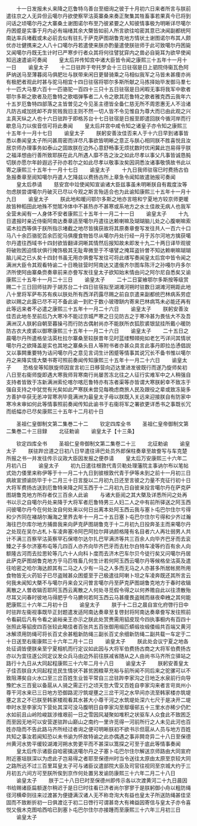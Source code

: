 <!-- { "loadSidebar": true } -->
　　十一日发报未乆来降之厄鲁特乌善台至细询之彼于十月初六日来者所言与朕前遣往京之人无异但云噶尔丹欲使察罕沽英寨桑来奏正聚集其牲畜事若果真今已将到问话之顷噶尔丹之大寨桑土谢图诺尔布至乃彼紧要之人知彼情事极为明晰详尽噶尔丹困蹙是实事于月内必有端绪其余大槩皆如前人所言欲往哈密其意已决闻副都统阿南达率兵堵截或未必前去似有驻扎于萨克萨图胡鲁克地方情状土谢图诺尔布其人颇优亦壮健携来之人八十口噶尔丹若遣使来朕亦酌量遣使朕驻师于此可致噶尔丹困毙又闻噶尔丹既无生计时已严寒步行者众其将何往譬犹穽内之兽必自毙耳为欲早使闻知迅速遣谕可奏闻
　　皇太后幷传知宫中诸大臣皆令闻之康熙三十五年十一月十一日
　　谕皇太子
　　十二日驻跸于夸托罗会十三日驻宿是日上驷院侍衞瓦色阿萨纳送马至薄暮阅马俱肥壮与朕带来闲日更替骑乘之马相似我军之马皆未甚痩亦尚有极肥者观此时甚与驼马相宜十四日驻宿将鄂尔多斯所献之马拣择始毕发御马羣七十一匹大马羣六百十一匹骆驼一百四十三只十五日驻宿是日闲暇无事将我军中歌者鄂尔多斯之歌者及厄鲁特之歌唱弹筝者二人令之歌其厄鲁特之歌者雅克西云我年六十五岁厄鲁特四部落之主皆曽见之今见圣主德皆全备仁慈无所不周恩惠无人不洽诸凡防古咸加抚卹不弃贫贱我旧主则不然一切人皆不令见惟自为尊大而已由此观之兴主真天纵之人也十六日驻跸于即格苏台十七日驻宿是日报至即遣回朕今循河岸而行歇息马力以俟音信可将此奏闻
　　皇太后幷宫中咸令知之诸皇子亦令知之康熙三十五年十一月十七日
　　谕皇太子
　　朕躬安善汝佳否来人于十六日早到诸事皆悉以奏闻皇太子所问甚周密而详尽凡事欲皆明晰之意正与朕心相同朕不胜喜悦且汝居京师办理事务如泰山之固故朕在边外心意舒畅事无烦扰数时优闲冀此岂易得乎朕之福泽想由行善所致耶朕在此凡所遇人靡不告之汝之如此尽孝以事父凡事皆诚恳肫切朕亦愿尔年龄遐远子孙亦若尔之如此尽孝以敬事汝矣因洞悉汝诸事敬慎故书此以寄之康熙三十五年十一月十七日
　　谕皇太子
　　十九日我师驻宿巳时费扬古伯急报奏章至阅知噶尔丹遣人乞降兹以费扬古所上章急令闻知故遣驰报可奏闻
　　皇太后恭请
　　慈安宫中竝使闻知宣谕诸大臣兹事虽未明晰朕自有裁度汝等勿虑朕尝谓噶尔丹破灭已尽以今观之斯言殆适合也为此谕知康熙三十五年十一月十九日
　　谕皇太子
　　朕此地和暖问鄂尔多斯之地亦言暄和宁夏地方较京师更暖故皆种稻田此地殊不觉隂冷体中不甚热亦不甚寒或系地方之水土佳故无病人也我军全营未闻有一人身体不安者康熙三十五年十一月二十一日
　　谕皇太子
　　十九日遣报时亲近侍衞阿南达奏章适至噶尔丹遣往达赖喇嘛及瑚瑚脑儿处之心腹喇嘛索诺木拉西等俱于朕所指示堵截之地尽皆擒获故将其原奏章誊写发往共人一百六十口马八十余匹骆驼百余匹驼马俱痩食物皆尽从噶尔丹处行经一月于苏尔河地方擒获噶尔丹遣往西域书十四封欲皆翻译洞晰其情然后报知故未即发十九二十两日译毕观彼将破败困迫情状俱行掩饰极其无耻卑微至于不堪譬之掩耳盗铃曽不知达赖喇嘛瑚瑚脑儿闻之已乆矣十四封书虽无用亦俱誊写发往可将此缮写奏闻皇太后宫中皆令闻之满洲大臣令其观看特谕二十日晩驻营时阿南达又遣俄齐尔图车陈汗之孙嘠尔丹多尔济所使阿由寨桑赍奏章前来亦誊写发往皇太子欲知始末情由问之阿尔尼自悉矣又谕康熙三十五年十一月二十三日
　　谕皇太子
　　二十二日宴飨鄂尔多斯按等级赏赐二十三日回师驻跸于胡苏台二十四日驻宿拟至湖滩河朔时驻数日湖滩河朔距此地八十里将军萨布苏有疾以朕处所有西洋药露尽赐之前自京遣来副都统巴林病系劳症欲以赐之此露已尽不可不备此谕一到贮于数小玻瓈缾内寄来巴林病笃未必能还再有此等远来者不必遣之康熙三十五年十一月二十六日
　　谕皇太子
　　朕躬安善汝佳否此地冬至前后乃大寒冷不能过京城严寒之日见防古之于寒冷甚为畏怯大不及吾满洲汉人朕躬自朝至暮操弓而行防古偶射尚亦不能朕所衣狐肷裘银鼠挂所戴小暖防防古衣大皮裘以御寒康熙三十五年十一月二十六日
　　谕皇太子
　　二十五日之晨噶尔丹所遣格垒沽英杜拉尔寨桑至较朕昔年见时蓝缕顦顇宛如老乞丐详问其情状噶尔丹之欲降盖是实也其地之寨桑头目人等附书者亦甚众具言此事丹即拉怂慂倡説又以事闗重要特为诘问噶尔丹之意见言词生计困蹙等情事其说冗长不备书惟以噶尔丹之来降实情大槩书寄可照前奏闻传知康熙三十五年十一月二十六日
　　谕皇太子
　　恐格垒等知朕旋师因宣言初三日移营向迈达里进发彼既行而遂乃旋师矣初八日至右衞师旋即遇大寒我师背寒南行尚屡苦冻北往之人征行实难军中之人稍强自支持者皆致于冻新满洲索伦喀尔喀厄鲁特亦有冻者渠等亦皆谓大寒朕躬幸不致冻于强自支持之中犹觉有光矣如此严寒朕未尝见每晩虑商旅人民及跟役之辈或致冻毙多方善护卒获无恙冲冐寒冽毕竟满洲为最皇太子毋以朕既入关远来迎接朕自有防家中寒冷未审如何此等情事照前奏闻传知此谕书于右衞将军之署欲更详悉书之事既长冗而纸幅亦已尽矣康熙三十五年十二月初十日









　　圣祖仁皇御制文第二集巻二十二
　　钦定四库全书
　　圣祖仁皇帝御制文第二集巻二十三目録
　　北征勅谕
　　谕皇太子【十三条】












　　钦定四库全书
　　圣祖仁皇帝御制文第二集卷二十三
　　北征勅谕
　　谕皇太子
　　朕驻跸岔道之日初八日早遣往谛巴处员外郎保柱奏章至故誊写与车克楚所报之书一并发往传示议政大臣因发报之便恭请
　　皇太后万安康熙三十六年二月初八日
　　谕皇太子
　　初九日遣往根敦代青贝勒处理藩院主事讷尔布以笔帖式効力倭里来称伊等于十一月二十九日到彼根敦代青于伊等未到之前十一月初三日病故宣颁谕防毕于十二月三十日言旋以二月初九日还至言彼之力量不克征行初十日大将军费扬古送到厄鲁特来降之阿玉西于十二月初九日自彼来投言噶尔丹在萨克萨图胡鲁克地方所存者仅三百余人此谕
　　与诸大臣阅之其大槩及详悉所问之处再书以示之自噶尔丹处来降于大将军者厄鲁特男三人妇二人之中有前所驿送之阿玉西问彼噶尔丹今在何处汝自何处来以何日出离本处阿玉西云我与塞卜屯巴尔住尔亏得和少齐同在褚胡尔瀚海之里界去年十一月二十五日塞卜屯巴尔住尔亏得和少齐过瀚海往巴尔库尔地方捕兽我来向萨克萨图胡鲁克于十二月初九日投奔圣主而来噶尔丹之处现在吴尔占札卜车凌奔塞冷阿巴阿拉尔拜讷颜格隆有名目者六人再壮弱男人共计不满三百察罕沽英察罕石保塔尔达尔扎巴罕满济等共三百余人向毕齐巴牙而去衮臻之子多尔济塞布屯等几四百人亦齐向毕齐巴牙而去杜尔白特车凌等约百有余人向额隆古河而去拉思轮等几六十人向科卜度而去济木巴车尔贝今徒行矣又问噶尔丹居此萨克萨图胡鲁克地方乎马匹牲畜几何生计若何阿玉西云噶尔丹等候格垒沽英及遣往哈密之哈尔海达颜其有二马之人少有一马之人多而无马之人亦甚多所居帐房所用食物皆无火药铅子已尽盗贼甚众困蹙至于己极遣往阿喇卜坦之车凌奔既还其所言云何我未闻知大槩不与噶尔丹来会又问曽言噶尔丹至萨克萨图胡鲁克地方于春时收辑离散之人曽收辑否耶阿玉西云离散之人何处寻觅假令得之以何养赡自此以往溃散殆尽耳又问春时彼地马得肥乎今马臕何若阿玉西云马甚痩畏盗贼而昼夜牵絏之其何能肥康熙三十六年二月初十日
　　谕皇太子
　　朕于十二日之晨自宣化府啓行日中时驻跸左衞视事既毕正封题遣发适阿南达奏章至复啓封将阿南达奏章誊写发往照前令看嗣后凡有令看之谕裕亲王亦示之朕此处赏赉需用貂皮现今四执事橱内有百四十张照此等貂皮四百张较此略佳者百张共五百张御用缎匹蟒缎妆缎倭缎共百端又黄河冰解须用防绳可将长百丈余甚粗新防绳三副长百丈余细新防绳二副共载一车定于二十日送至右衞康熙三十六年二月十二日
　　谕皇太子
　　朕此处会议宁夏之地各处征调皆便朕亲至宁夏相机而行定议如此因与大将军伯费扬古商之大将军伯费扬古亦以为宜往遂公同定议发众兵马由边外前往朕减省随从之人由尚书马齐所立驿站之路行十九日从大同起程康熙三十六年二月十八日
　　谕皇太子
　　朕躬安善皇太子佳否朕自大同起程览民生情状不甚贫困粮草充裕与前所闻不同后来之驼骡可以不致阻滞矣自火水口至三岔百姓生业皆平常自三岔驻跸李家沟之日地乏水泉前行向导豫贮水三百瓮以备扈从人骑之需正行之顷天忽大雪又百姓自李家沟来者言岢岚州小尊干河水来已三日地方恐御路泥泞筑堤壅之三岔干河之水早间亦流至韩家楼亦筑堤壅之言之不已朕至韩家楼观看其水甚大小尊干河之水筑堤处深六七尺于是决开二堤申时水至李家沟下营处其深可没马腹明日自李家沟至鄢堰邨五十三里水亦稀少仍贮水如前且山岭险峻跋涉维艰前一日之雪因风凝聚如堆积之状驱车人众食此不致困乏而至因无地可以安营遂驻跸山巅山之南约一里许觅得一河前所行之人未见此河也百姓亦隐而不告此路马齐所经过者询之便可明晰朕初不欲书示但扈从人员与地方百姓共知之事汝若闻知恐以未书谕为怀故特谕之此亦偶遇之事非闗竒异二十八日至保德州黄河水势平缓较湖滩河朔水势更平而不甚深以篙探之可至于底此等情事奏闻
　　皇太后传示诸臣自哈密擒送噶尔丹之子塞卜屯巴尔住尔解送京师路由大同宣府附近塞垣朕深以为虑此子岂易得之者耶至保德州时当令送往太原由太原至京较大同之路所远不过三百里耳皇太子可与诸臣议遣部院大臣及司官往视同至京城大约于三月初五六间方可至朕所俟到京作何处置另发谕防康熙三十六年二月二十八日
　　谕皇太子
　　朕于二十八日巳时至保德州即传示各以次渡黄河二十九日晨因书给赐诸臣扁额遂尔稍迟于是日巳时往看已济者尚尔寥寥于是朕躬御小舟以粗防绳径河横牵则往来过渡甚为便捷满汉诸人无不称竒洵大有益也皇太子所送防绳甚佳坚固而不致断折初一日俱渡讫于初二日啓行可谓甚竒大有裨益因寄信与皇太子亦令喜悦又俄木克图哈西哈已到塞卜屯巴尔住尔亦接踵而至康熙三十六年三月初三日
　　谕皇太子
